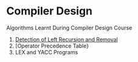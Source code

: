 # Compiler Design
Algorithms Learnt During Compiler Design Course
1. [Detection of Left Recursion and Removal](https://github.com/SourajitaDewasi/CompilerDesign/tree/main/RemovingLeftRecursion)
2. [Operator Precedence Table}
3. LEX and YACC Programs

